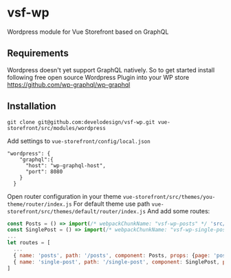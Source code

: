# vsf-wp
Wordpress module for Vue Storefront based on GraphQL


## Requirements
Wordpress doesn't yet support GraphQL natively.
So to get started install following free open source Wordpress Plugin into your WP store https://github.com/wp-graphql/wp-graphql


## Installation

```shell
git clone git@github.com:develodesign/vsf-wp.git vue-storefront/src/modules/wordpress
```

Add settings to `vue-storefront/config/local.json`

```shell
"wordpress": {
    "graphql":{
      "host": "wp-graphql-host",
      "port": 8080
    }
  }
```

Open router configuration in your theme `vue-storefront/src/themes/you-theme/router/index.js` For default theme use path `vue-storefront/src/themes/default/router/index.js` And add some routes:

```js
const Posts = () => import(/* webpackChunkName: "vsf-wp-posts" */ 'src/modules/wordpress/pages/Posts')
const SinglePost = () => import(/* webpackChunkName: "vsf-wp-single-post" */ 'src/modules/wordpress/pages/SinglePost')
...
let routes = [
  ...
  { name: 'posts', path: '/posts', component: Posts, props: {page: 'posts', title: 'Posts'} },
  { name: 'single-post', path: '/single-post', component: SinglePost, props: {page: 'posts', title: 'Single Post'} }
]
```
